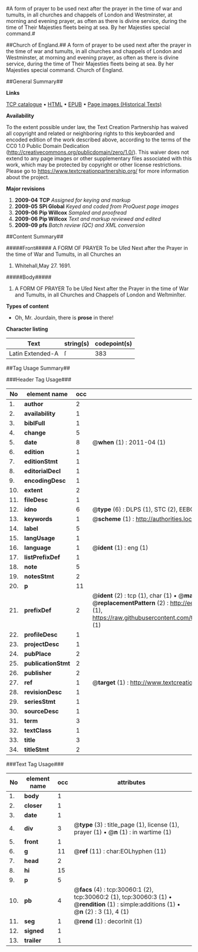 #A form of prayer to be used next after the prayer in the time of war and tumults, in all churches and chappels of London and Westminster, at morning and evening prayer, as often as there is divine service, during the time of Their Majesties fleets being at sea. By her Majesties special command.#

##Church of England.##
A form of prayer to be used next after the prayer in the time of war and tumults, in all churches and chappels of London and Westminster, at morning and evening prayer, as often as there is divine service, during the time of Their Majesties fleets being at sea. By her Majesties special command.
Church of England.

##General Summary##

**Links**

[TCP catalogue](http://www.ota.ox.ac.uk/tcp/)  • 
[HTML](http://tei.it.ox.ac.uk/tcp/Texts-HTML/free/A33/A33021.html)  • 
[EPUB](http://tei.it.ox.ac.uk/tcp/Texts-EPUB/free/A33/A33021.epub) • 
[Page images (Historical Texts)](https://historicaltexts.jisc.ac.uk/eebo-99825674e)

**Availability**

To the extent possible under law, the Text Creation Partnership has waived all copyright and related or neighboring rights to this keyboarded and encoded edition of the work described above, according to the terms of the CC0 1.0 Public Domain Dedication (http://creativecommons.org/publicdomain/zero/1.0/). This waiver does not extend to any page images or other supplementary files associated with this work, which may be protected by copyright or other license restrictions. Please go to https://www.textcreationpartnership.org/ for more information about the project.

**Major revisions**

1. __2009-04__ __TCP__ *Assigned for keying and markup*
1. __2009-05__ __SPi Global__ *Keyed and coded from ProQuest page images*
1. __2009-06__ __Pip Willcox__ *Sampled and proofread*
1. __2009-06__ __Pip Willcox__ *Text and markup reviewed and edited*
1. __2009-09__ __pfs__ *Batch review (QC) and XML conversion*

##Content Summary##

#####Front#####
A FORM OF PRAYER To be Uſed Next after the Prayer in the time of War and Tumults, in all Churches an
1. Whitehall,May 27. 1691.

#####Body#####

1. A FORM OF PRAYER To be Uſed Next after the Prayer in the time of War and Tumults, in all Churches and Chappels of London and Weſtminſter.

**Types of content**

  * Oh, Mr. Jourdain, there is **prose** in there!

**Character listing**


|Text|string(s)|codepoint(s)|
|---|---|---|
|Latin Extended-A|ſ|383|

##Tag Usage Summary##

###Header Tag Usage###

|No|element name|occ|attributes|
|---|---|---|---|
|1.|__author__|2||
|2.|__availability__|1||
|3.|__biblFull__|1||
|4.|__change__|5||
|5.|__date__|8| @__when__ (1) : 2011-04 (1)|
|6.|__edition__|1||
|7.|__editionStmt__|1||
|8.|__editorialDecl__|1||
|9.|__encodingDesc__|1||
|10.|__extent__|2||
|11.|__fileDesc__|1||
|12.|__idno__|6| @__type__ (6) : DLPS (1), STC (2), EEBO-CITATION (1), PROQUEST (1), VID (1)|
|13.|__keywords__|1| @__scheme__ (1) : http://authorities.loc.gov/ (1)|
|14.|__label__|5||
|15.|__langUsage__|1||
|16.|__language__|1| @__ident__ (1) : eng (1)|
|17.|__listPrefixDef__|1||
|18.|__note__|5||
|19.|__notesStmt__|2||
|20.|__p__|11||
|21.|__prefixDef__|2| @__ident__ (2) : tcp (1), char (1)  •  @__matchPattern__ (2) : ([0-9\-]+):([0-9IVX]+) (1), (.+) (1)  •  @__replacementPattern__ (2) : http://eebo.chadwyck.com/downloadtiff?vid=$1&page=$2 (1), https://raw.githubusercontent.com/textcreationpartnership/Texts/master/tcpchars.xml#$1 (1)|
|22.|__profileDesc__|1||
|23.|__projectDesc__|1||
|24.|__pubPlace__|2||
|25.|__publicationStmt__|2||
|26.|__publisher__|2||
|27.|__ref__|1| @__target__ (1) : http://www.textcreationpartnership.org/docs/. (1)|
|28.|__revisionDesc__|1||
|29.|__seriesStmt__|1||
|30.|__sourceDesc__|1||
|31.|__term__|3||
|32.|__textClass__|1||
|33.|__title__|3||
|34.|__titleStmt__|2||


###Text Tag Usage###

|No|element name|occ|attributes|
|---|---|---|---|
|1.|__body__|1||
|2.|__closer__|1||
|3.|__date__|1||
|4.|__div__|3| @__type__ (3) : title_page (1), license (1), prayer (1)  •  @__n__ (1) : in wartime (1)|
|5.|__front__|1||
|6.|__g__|11| @__ref__ (11) : char:EOLhyphen (11)|
|7.|__head__|2||
|8.|__hi__|15||
|9.|__p__|5||
|10.|__pb__|4| @__facs__ (4) : tcp:30060:1 (2), tcp:30060:2 (1), tcp:30060:3 (1)  •  @__rendition__ (1) : simple:additions (1)  •  @__n__ (2) : 3 (1), 4 (1)|
|11.|__seg__|1| @__rend__ (1) : decorInit (1)|
|12.|__signed__|1||
|13.|__trailer__|1||
